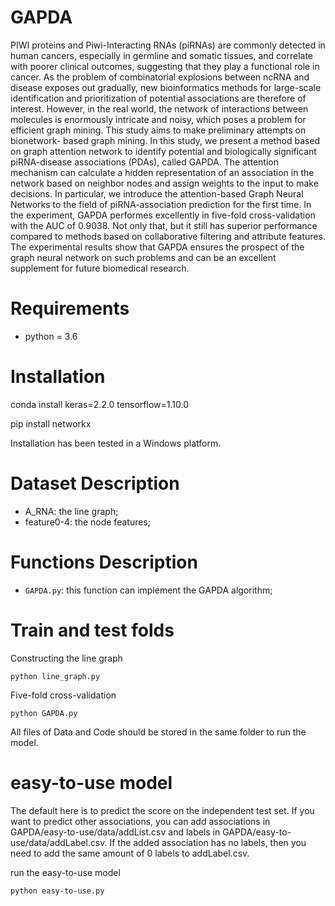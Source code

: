 # GAPDA
PIWI proteins and Piwi-Interacting RNAs (piRNAs) are commonly detected in human cancers, especially in germline and somatic tissues, and correlate with poorer clinical outcomes, suggesting that they play a functional role in cancer. As the problem of combinatorial explosions between ncRNA and disease exposes out gradually, new bioinformatics methods for large-scale identification and prioritization of potential associations are therefore of interest. However, in the real world, the network of interactions between molecules is enormously intricate and noisy, which poses a problem for efficient graph mining. This study aims to make preliminary attempts on bionetwork- based graph mining. In this study, we present a method based on graph attention network to identify potential and biologically significant piRNA-disease associations (PDAs), called GAPDA. The attention mechanism can calculate a hidden representation of an association in the network based on neighbor nodes and assign weights to the input to make decisions. In particular, we introduce the attention-based Graph Neural Networks to the field of piRNA-association prediction for the first time. In the experiment, GAPDA performes excellently in five-fold cross-validation with the AUC of 0.9038. Not only that, but it still has superior performance compared to methods based on collaborative filtering and attribute features. The experimental results show that GAPDA ensures the prospect of the graph neural network on such problems and can be an excellent supplement for future biomedical research.

# Requirements
* python = 3.6

# Installation
conda install keras=2.2.0 tensorflow=1.10.0

pip install networkx

Installation has been tested in a Windows platform.

# Dataset Description
* A_RNA: the line graph;
* feature0-4: the node features;


# Functions Description
* ```GAPDA.py```: this function can implement the GAPDA algorithm;


# Train and test folds



Constructing the line graph

```python line_graph.py```

Five-fold cross-validation

```python GAPDA.py``` 

All files of Data and Code should be stored in the same folder to run the model.


# easy-to-use model

The default here is to predict the score on the independent test set. If you want to predict other associations, you can add associations in GAPDA/easy-to-use/data/addList.csv and labels in GAPDA/easy-to-use/data/addLabel.csv. If the added association has no labels, then you need to add the same amount of 0 labels to addLabel.csv.

run the easy-to-use model

```python easy-to-use.py```


